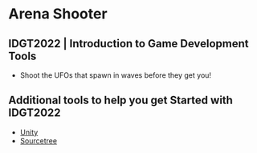 
# Arena Shooter
## IDGT2022 | Introduction to Game Development Tools

- Shoot the UFOs that spawn in waves before they get you!

## Additional tools to help you get Started with IDGT2022

* [Unity](https://unity.com/)
* [Sourcetree](https://www.sourcetreeapp.com/)

